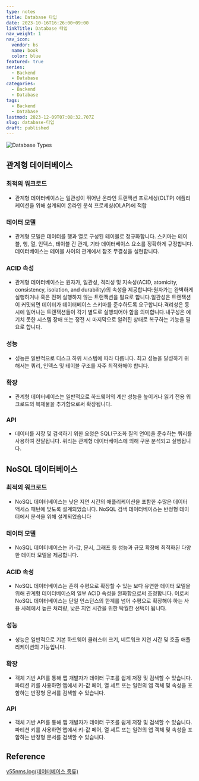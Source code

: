 ```yaml
---
type: notes
title: Database 타입
date: 2023-10-16T16:26:00+09:00
linkTitle: Database 타입
nav_weight: 1
nav_icon:
  vendor: bs
  name: book
  color: blue
featured: true
series:
  - Backend
  - Database
categories:
  - Backend
  - Database
tags:
  - Backend
  - Database
lastmod: 2023-12-09T07:08:32.707Z
slug: database-타입
draft: published
---
```


![Database Types](/backend/database-types.png "https://blog.bytebytego.com/p/understanding-database-types?ref=dailydev")

## 관계형 데이터베이스

### 최적의 워크로드

- 관계형 데이터베이스는 일관성이 뛰어난 온라인 트랜잭션 프로세싱(OLTP) 애플리케이션을 위해 설계되어 온라인 분석 프로세싱(OLAP)에 적합

### 데이터 모델

- 관계형 모델은 데이터를 행과 열로 구성된 테이블로 정규화합니다. 스키마는 테이블, 행, 열, 인덱스, 테이블 간 관계, 기타 데이터베이스 요소를 정확하게 규정합니다. 데이터베이스는 테이블 사이의 관계에서 참조 무결성을 실현합니다.

### ACID 속성

- 관계형 데이터베이스는 원자가, 일관성, 격리성 및 지속성(ACID, atomicity, consistency, isolation, and durability)의 속성을 제공합니다:원자가는 완벽하게 실행하거나 혹은 전혀 실행하지 않는 트랜잭션을 필요로 합니다.일관성은 트랜잭션이 커밋되면 데이터가 데이터베이스 스키마를 준수하도록 요구합니다.격리성은 동시에 일어나는 트랜잭션들이 각기 별도로 실행되어야 함을 의미합니다.내구성은 예기치 못한 시스템 장애 또는 정전 시 마지막으로 알려진 상태로 복구하는 기능을 필요로 합니다.

### 성능

- 성능은 일반적으로 디스크 하위 시스템에 따라 다릅니다. 최고 성능을 달성하기 위해서는 쿼리, 인덱스 및 테이블 구조를 자주 최적화해야 합니다.

### 확장

- 관계형 데이터베이스는 일반적으로 하드웨어의 계산 성능을 높이거나 읽기 전용 워크로드의 복제물을 추가함으로써 확장됩니다.

### API

- 데이터를 저장 및 검색하기 위한 요청은 SQL(구조화 질의 언어)을 준수하는 쿼리를 사용하여 전달됩니다. 쿼리는 관계형 데이터베이스에 의해 구문 분석되고 실행됩니다.

## NoSQL 데이터베이스

### 최적의 워크로드

- NoSQL 데이터베이스는 낮은 지연 시간의 애플리케이션을 포함한 수많은 데이터 액세스 패턴에 맞도록 설계되었습니다. NoSQL 검색 데이터베이스는 반정형 데이터에서 분석을 위해 설계되었습니다

### 데이터 모델

- NoSQL 데이터베이스는 키-값, 문서, 그래프 등 성능과 규모 확장에 최적화된 다양한 데이터 모델을 제공합니다.

### ACID 속성

- NoSQL 데이터베이스는 흔히 수평으로 확장할 수 있는 보다 유연한 데이터 모델을 위해 관계형 데이터베이스의 일부 ACID 속성을 완화함으로써 조정합니다. 이로써 NoSQL 데이터베이스는 단일 인스턴스의 한계를 넘어 수평으로 확장해야 하는 사용 사례에서 높은 처리량, 낮은 지연 시간을 위한 탁월한 선택이 됩니다.

### 성능

- 성능은 일반적으로 기본 하드웨어 클러스터 크기, 네트워크 지연 시간 및 호출 애플리케이션의 기능입니다.

### 확장

- 객체 기반 API를 통해 앱 개발자가 데이터 구조를 쉽게 저장 및 검색할 수 있습니다. 파티션 키를 사용하면 앱에서 키-값 페어, 열 세트 또는 일련의 앱 객체 및 속성을 포함하는 반정형 문서를 검색할 수 있습니다.

### API

- 객체 기반 API를 통해 앱 개발자가 데이터 구조를 쉽게 저장 및 검색할 수 있습니다. 파티션 키를 사용하면 앱에서 키-값 페어, 열 세트 또는 일련의 앱 객체 및 속성을 포함하는 반정형 문서를 검색할 수 있습니다.

## Reference

[y55nms.log(데이터베이스 종류)](https://velog.io/@y55nms/15.-%EB%8D%B0%EC%9D%B4%ED%84%B0%EB%B2%A0%EC%9D%B4%EC%8A%A4-%EC%A2%85%EB%A5%98)
